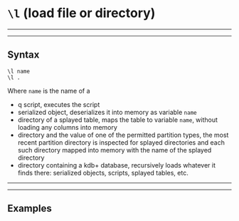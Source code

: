 # `\l` (load file or directory)


-------------------------------------------------------------------------------------------------------
-------------------------------------------------------------------------------------------------------

## Syntax

~~~~
\l name
\l .
~~~~

Where `name` is the name of a
- q script, executes the script
- serialized object, deserializes it into memory as variable `name`
- directory of a splayed table, maps the table to variable `name`,
	without loading any columns into memory
- directory and the value of one of the permitted partition types,
	the most recent partition directory is inspected for splayed directories and each such directory mapped into memory with the name of the splayed directory
- directory containing a kdb+ database,
	recursively loads whatever it finds there: serialized objects, scripts, splayed tables, etc.

-------------------------------------------------------------------------------------------------------
-------------------------------------------------------------------------------------------------------

## Examples


